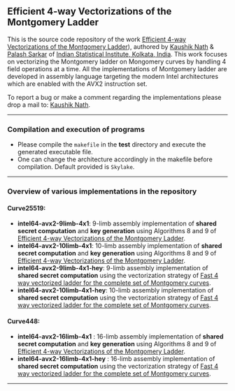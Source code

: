 ## Efficient 4-way Vectorizations of the Montgomery Ladder

This is the source code repository of the work [Efficient 4-way Vectorizations of the Montgomery Ladder](https://eprint.iacr.org/2020/378.pdf)), authored by [Kaushik Nath](kaushik.nath@yahoo.in) & [Palash Sarkar](palash@isical.ac.in) of [Indian Statistical Institute, Kolkata, India](https://www.isical.ac.in).
This work focuses on vectorizing the Montgomery ladder on Mongomery curves by handling 4 field operations at a time. All the implementations of Montgomery ladder are developed in assembly language targeting the modern Intel architectures which are enabled with the AVX2 instruction set.

To report a bug or make a comment regarding the implementations please drop a mail to: [Kaushik Nath](kaushik.nath@yahoo.in).

---

### Compilation and execution of programs 
    
* Please compile the ```makefile``` in the **test** directory and execute the generated executable file. 
* One can change the architecture accordingly in the makefile before compilation. Default provided is ```Skylake```.
---

### Overview of various implementations in the repository

#### Curve25519:

* **intel64-avx2-9limb-4x1**: 9-limb assembly implementation of **shared secret computation** and **key generation** using Algorithms 8 and 9 of [Efficient 4-way Vectorizations of the Montgomery Ladder](https://eprint.iacr.org/2020/378.pdf).
* **intel64-avx2-10limb-4x1**: 10-limb assembly implementation of **shared secret computation** and **key generation** using Algorithms 8 and 9 of [Efficient 4-way Vectorizations of the Montgomery Ladder](https://eprint.iacr.org/2020/378.pdf).
* **intel64-avx2-9limb-4x1-hey**: 9-limb assembly implementation of **shared secret computation** using the vectorization strategy of [Fast 4 way vectorized ladder for the complete set of Montgomery curves](https://eprint.iacr.org/2020/388.pdf). 
* **intel64-avx2-10limb-4x1-hey**: 10-limb assembly implementation of **shared secret computation** using the vectorization strategy of [Fast 4 way vectorized ladder for the complete set of Montgomery curves](https://eprint.iacr.org/2020/388.pdf).

    
#### Curve448:

* **intel64-avx2-16limb-4x1**  : 16-limb assembly implementation of **shared secret computation** and **key generation** using Algorithms 8 and 9 of [Efficient 4-way Vectorizations of the Montgomery Ladder](https://eprint.iacr.org/2020/378.pdf).
* **intel64-avx2-16limb-4x1-hey**  : 16-limb assembly implementation of **shared secret computation** using the vectorization strategy of [Fast 4 way vectorized ladder for the complete set of Montgomery curves](https://eprint.iacr.org/2020/388.pdf).

---    
